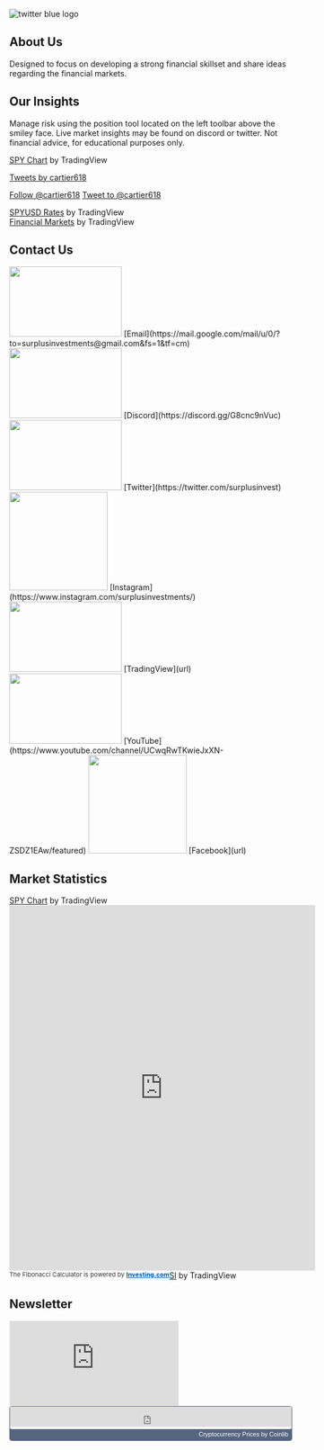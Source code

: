 ![twitter blue logo](https://user-images.githubusercontent.com/93648666/159193987-8757a9c8-83ac-4d23-99c9-64767979473d.jpg)
## About Us
Designed to focus on developing a strong financial skillset and share ideas regarding the financial markets.
## Our Insights
Manage risk using the position tool located on the left toolbar above the smiley face. 
Live market insights may be found on discord or twitter. Not financial advice, for educational purposes only.

<!-- TradingView Widget BEGIN -->
<div class="tradingview-widget-container">
  <div id="tradingview_a85c5"></div>
  <div class="tradingview-widget-copyright"><a href="https://www.tradingview.com/symbols/SPY/" rel="noopener" target="_blank"><span class="blue-text">SPY Chart</span></a> by TradingView</div>
  <script type="text/javascript" src="https://s3.tradingview.com/tv.js"></script>
  <script type="text/javascript">
  new TradingView.widget(
  {
  "width": 600,
  "height": 550,
  "symbol": "SPY",
  "interval": "15",
  "timezone": "America/Los_Angeles",
  "theme": "dark",
  "style": "1",
  "locale": "en",
  "toolbar_bg": "#f1f3f6",
  "enable_publishing": true,
  "withdateranges": true,
  "hide_side_toolbar": false,
  "allow_symbol_change": true,
  "studies": [
    "MAExp@tv-basicstudies"
  ],
  "show_popup_button": true,
  "popup_width": "1000",
  "popup_height": "650",
  "container_id": "tradingview_a85c5"
}
  );
  </script>
</div>
<!-- TradingView Widget END -->

<a class="twitter-timeline" data-width="500" data-height="400" data-dnt="true" data-theme="light" href="https://twitter.com/cartier618?ref_src=twsrc%5Etfw">Tweets by cartier618</a> <script async src="https://platform.twitter.com/widgets.js" charset="utf-8"></script>

<a href="https://twitter.com/cartier618?ref_src=twsrc%5Etfw" class="twitter-follow-button" data-size="large" data-show-screen-name="false" data-dnt="true" data-show-count="false">Follow @cartier618</a><script async src="https://platform.twitter.com/widgets.js" charset="utf-8"></script>
<a href="https://twitter.com/intent/tweet?screen_name=cartier618&ref_src=twsrc%5Etfw" class="twitter-mention-button" data-size="large" data-text="#ES_F #SPY $ES $SPY $SPX" data-related="" data-dnt="true" data-show-count="false">Tweet to @cartier618</a><script async src="https://platform.twitter.com/widgets.js" charset="utf-8"></script>

<!-- TradingView Widget BEGIN -->
<div class="tradingview-widget-container">
  <div class="tradingview-widget-container__widget"></div>
  <div class="tradingview-widget-copyright"><a href="https://www.tradingview.com/symbols/SPYUSD/?exchange=FTX" rel="noopener" target="_blank"><span class="blue-text">SPYUSD Rates</span></a> by TradingView</div>
  <script type="text/javascript" src="https://s3.tradingview.com/external-embedding/embed-widget-single-quote.js" async>
  {
  "symbol": "FTX:SPYUSD",
  "width": 350,
  "colorTheme": "light",
  "isTransparent": false,
  "locale": "en"
}
  </script>
</div>
<!-- TradingView Widget END -->

<!-- TradingView Widget BEGIN -->
<div class="tradingview-widget-container">
  <div class="tradingview-widget-container__widget"></div>
  <div class="tradingview-widget-copyright"><a href="https://www.tradingview.com/markets/" rel="noopener" target="_blank"><span class="blue-text">Financial Markets</span></a> by TradingView</div>
  <script type="text/javascript" src="https://s3.tradingview.com/external-embedding/embed-widget-market-quotes.js" async>
  {
  "width": 770,
  "height": 450,
  "symbolsGroups": [
    {
      "name": "Indices",
      "originalName": "Indices",
      "symbols": [
        {
          "name": "FTX:SPYUSD",
          "displayName": "SPY FTX"
        },
        {
          "name": "AMEX:SPY"
        },
        {
          "name": "FOREXCOM:SPXUSD"
        },
        {
          "name": "CME_MINI:ES1!"
        },
        {
          "name": "NASDAQ:QQQ"
        }
      ]
    },
    {
      "name": "Futures",
      "originalName": "Futures",
      "symbols": [
        {
          "name": "CME_MINI:ES1!",
          "displayName": "S&P 500"
        },
        {
          "name": "CME:6E1!",
          "displayName": "Euro"
        },
        {
          "name": "COMEX:GC1!",
          "displayName": "Gold"
        },
        {
          "name": "NYMEX:CL1!",
          "displayName": "Crude Oil"
        },
        {
          "name": "NYMEX:NG1!",
          "displayName": "Natural Gas"
        },
        {
          "name": "CBOT:ZC1!",
          "displayName": "Corn"
        }
      ]
    },
    {
      "name": "Bonds",
      "originalName": "Bonds",
      "symbols": [
        {
          "name": "CME:GE1!",
          "displayName": "Eurodollar"
        },
        {
          "name": "CBOT:ZB1!",
          "displayName": "T-Bond"
        },
        {
          "name": "CBOT:UB1!",
          "displayName": "Ultra T-Bond"
        },
        {
          "name": "EUREX:FGBL1!",
          "displayName": "Euro Bund"
        },
        {
          "name": "EUREX:FBTP1!",
          "displayName": "Euro BTP"
        },
        {
          "name": "EUREX:FGBM1!",
          "displayName": "Euro BOBL"
        }
      ]
    },
    {
      "name": "Forex",
      "originalName": "Forex",
      "symbols": [
        {
          "name": "FX:EURUSD",
          "displayName": "EUR/USD"
        },
        {
          "name": "FX:GBPUSD",
          "displayName": "GBP/USD"
        },
        {
          "name": "FX:USDJPY",
          "displayName": "USD/JPY"
        },
        {
          "name": "FX:USDCHF",
          "displayName": "USD/CHF"
        },
        {
          "name": "FX:AUDUSD",
          "displayName": "AUD/USD"
        },
        {
          "name": "FX:USDCAD",
          "displayName": "USD/CAD"
        }
      ]
    }
  ],
  "showSymbolLogo": true,
  "colorTheme": "dark",
  "isTransparent": false,
  "locale": "en"
}
  </script>
</div>
<!-- TradingView Widget END -->

## Contact Us
<img src="https://user-images.githubusercontent.com/93648666/159546255-2d17ad8a-90cf-4b5d-99d7-e6d349d61571.png" width="200" height="125">
[Email](https://mail.google.com/mail/u/0/?to=surplusinvestments@gmail.com&fs=1&tf=cm)

<img src="https://user-images.githubusercontent.com/93648666/159546971-c23974d2-b92a-4cfe-8d00-24e87b6446c8.png" width="200" height="125">
[Discord](https://discord.gg/G8cnc9nVuc)

<img src="https://user-images.githubusercontent.com/93648666/159547341-aa726d41-9990-410d-aa32-821e7daccd87.png" width="200" height="125">
[Twitter](https://twitter.com/surplusinvest) 

<img src="https://user-images.githubusercontent.com/93648666/159547033-5c83e024-35d6-4eb4-a3f9-85c535944b6c.png" width="175" height="175">
[Instagram](https://www.instagram.com/surplusinvestments/) 

<img src="https://user-images.githubusercontent.com/93648666/159547059-efc55726-2e13-4274-88d5-6cad9fb8c0b3.png" width="200" height="125">
[TradingView](url) 

<img src="https://user-images.githubusercontent.com/93648666/159547047-f0f10b94-1699-41e6-8237-4385fa208e9c.png" width="200" height="125">
[YouTube](https://www.youtube.com/channel/UCwqRwTKwieJxXN-ZSDZ1EAw/featured)

<img src="https://user-images.githubusercontent.com/93648666/159547076-72d42b69-391c-4bfe-9769-1de6eedfb19e.png" width="175" height="175">
[Facebook](url)




## Market Statistics

<!-- TradingView Widget BEGIN -->
<div class="tradingview-widget-container">
  <div id="tradingview_d2fe4"></div>
  <div class="tradingview-widget-copyright"><a href="https://www.tradingview.com/symbols/SPY/" rel="noopener" target="_blank"><span class="blue-text">SPY Chart</span></a> by TradingView</div>
  <script type="text/javascript" src="https://s3.tradingview.com/tv.js"></script>
  <script type="text/javascript">
  new TradingView.widget(
  {
  "width": 980,
  "height": 610,
  "symbol": "SPY",
  "interval": "15",
  "timezone": "America/Los_Angeles",
  "theme": "dark",
  "style": "1",
  "locale": "en",
  "toolbar_bg": "#f1f3f6",
  "enable_publishing": true,
  "withdateranges": true,
  "hide_side_toolbar": false,
  "allow_symbol_change": true,
  "studies": [
    "MAExp@tv-basicstudies"
  ],
  "show_popup_button": true,
  "popup_width": "1000",
  "popup_height": "650",
  "container_id": "tradingview_d2fe4"
}
  );
  </script>
</div>
<!-- TradingView Widget END -->


<iframe frameborder="0" scrolling="auto" height="650" width="545" allowtransparency="true" marginwidth="0" marginheight="0" src="https://ssltools.investing.com/fibonacci-calculator/index.php?force_lang=1"></iframe><br /><div style="width:450"><span style="float:left"><span style="font-size: 11px;color: #333333;text-decoration: none;">The Fibonacci Calculator is powered by <a href="https://www.investing.com/" rel="nofollow" target="_blank" style="font-size: 11px;color: #06529D; font-weight: bold;" class="underline_link">Investing.com</a></span></span></div>



<!-- TradingView Widget BEGIN -->
<div class="tradingview-widget-container">
  <div class="tradingview-widget-container__widget"></div>
  <div class="tradingview-widget-copyright"><a href="https://www.tradingview.com" rel="noopener" target="_blank"><span class="blue-text">SI</span></a> by TradingView</div>
  <script type="text/javascript" src="https://s3.tradingview.com/external-embedding/embed-widget-market-overview.js" async>
  {
  "colorTheme": "dark",
  "dateRange": "1D",
  "showChart": true,
  "locale": "en",
  "largeChartUrl": "",
  "isTransparent": false,
  "showSymbolLogo": true,
  "showFloatingTooltip": false,
  "width": "400",
  "height": "660",
  "plotLineColorGrowing": "rgba(41, 98, 255, 1)",
  "plotLineColorFalling": "rgba(41, 98, 255, 1)",
  "gridLineColor": "rgba(42, 46, 57, 0)",
  "scaleFontColor": "rgba(120, 123, 134, 1)",
  "belowLineFillColorGrowing": "rgba(41, 98, 255, 0.12)",
  "belowLineFillColorFalling": "rgba(41, 98, 255, 0.12)",
  "belowLineFillColorGrowingBottom": "rgba(41, 98, 255, 0)",
  "belowLineFillColorFallingBottom": "rgba(41, 98, 255, 0)",
  "symbolActiveColor": "rgba(41, 98, 255, 0.12)",
  "tabs": [
    {
      "title": "Indices",
      "symbols": [
        {
          "s": "FOREXCOM:SPXUSD",
          "d": "S&P 500"
        },
        {
          "s": "FOREXCOM:NSXUSD",
          "d": "US 100"
        },
        {
          "s": "FOREXCOM:DJI",
          "d": "Dow 30"
        },
        {
          "s": "INDEX:NKY",
          "d": "Nikkei 225"
        },
        {
          "s": "INDEX:DEU40",
          "d": "DAX Index"
        },
        {
          "s": "FOREXCOM:UKXGBP",
          "d": "UK 100"
        },
        {
          "s": "FTX:SPYUSD",
          "d": "S&P 500 FTX"
        }
      ],
      "originalTitle": "Indices"
    },
    {
      "title": "Futures",
      "symbols": [
        {
          "s": "CME_MINI:ES1!",
          "d": "S&P 500"
        },
        {
          "s": "CME:6E1!",
          "d": "Euro"
        },
        {
          "s": "COMEX:GC1!",
          "d": "Gold"
        },
        {
          "s": "NYMEX:CL1!",
          "d": "Crude Oil"
        },
        {
          "s": "NYMEX:NG1!",
          "d": "Natural Gas"
        },
        {
          "s": "CBOT:ZC1!",
          "d": "Corn"
        }
      ],
      "originalTitle": "Futures"
    },
    {
      "title": "Bonds",
      "symbols": [
        {
          "s": "CME:GE1!",
          "d": "Eurodollar"
        },
        {
          "s": "CBOT:ZB1!",
          "d": "T-Bond"
        },
        {
          "s": "CBOT:UB1!",
          "d": "Ultra T-Bond"
        },
        {
          "s": "EUREX:FGBL1!",
          "d": "Euro Bund"
        },
        {
          "s": "EUREX:FBTP1!",
          "d": "Euro BTP"
        },
        {
          "s": "EUREX:FGBM1!",
          "d": "Euro BOBL"
        }
      ],
      "originalTitle": "Bonds"
    },
    {
      "title": "Forex",
      "symbols": [
        {
          "s": "FX:EURUSD",
          "d": "EUR/USD"
        },
        {
          "s": "FX:GBPUSD",
          "d": "GBP/USD"
        },
        {
          "s": "FX:USDJPY",
          "d": "USD/JPY"
        },
        {
          "s": "FX:USDCHF",
          "d": "USD/CHF"
        },
        {
          "s": "FX:AUDUSD",
          "d": "AUD/USD"
        },
        {
          "s": "FX:USDCAD",
          "d": "USD/CAD"
        }
      ],
      "originalTitle": "Forex"
    },
    {
      "title": "SI",
      "symbols": [
        {
          "s": "FTX:SPYUSD"
        },
        {
          "s": "AMEX:SPY"
        },
        {
          "s": "CME_MINI:ES1!"
        },
        {
          "s": "NASDAQ:QQQ"
        },
        {
          "s": "BITSTAMP:BTCUSD"
        }
      ]
    }
  ]
}
  </script>
</div>
<!-- TradingView Widget END -->



## Newsletter
<iframe src="https://mmxc.substack.com/embed" style="border:1px solid #EEE;" frameborder="0" scrolling="no"></iframe>


<div style="height:62px; background-color: #FFFFFF; overflow:hidden; box-sizing: border-box; border: 1px solid #56667F; border-radius: 4px; text-align: right; line-height:14px; block-size:62px; font-size: 12px; font-feature-settings: normal; text-size-adjust: 100%; box-shadow: inset 0 -20px 0 0 #56667F;padding:1px;padding: 0px; margin: 0px; width: 100%;"><div style="height:40px; padding:0px; margin:0px; width: 100%;"><iframe src="https://widget.coinlib.io/widget?type=horizontal_v2&theme=light&pref_coin_id=1505&invert_hover=yes" width="100%" height="36px" scrolling="auto" marginwidth="0" marginheight="0" frameborder="0" border="0" style="border:0;margin:0;padding:0;"></iframe></div><div style="color: #FFFFFF; line-height: 14px; font-weight: 400; font-size: 11px; box-sizing: border-box; padding: 2px 6px; width: 100%; font-family: Verdana, Tahoma, Arial, sans-serif;"><a href="https://coinlib.io" target="_blank" style="font-weight: 500; color: #FFFFFF; text-decoration:none; font-size:11px">Cryptocurrency Prices</a>&nbsp;by Coinlib</div></div>
